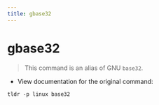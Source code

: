 ```yaml
---
title: gbase32
---
```

# gbase32

> This command is an alias of GNU `base32`.

- View documentation for the original command:

`tldr -p linux base32`
